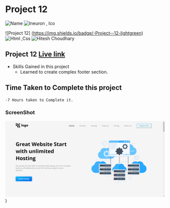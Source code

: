 # Project 12

![Name](https://img.shields.io/badge/-Ankit%20Shukla-blue)
![Ineuron , lco](https://img.shields.io/badge/Ineuron-%20lco-green)

![Project 12] (https://img.shields.io/badge/-Project--12-lightgreen)
![Html ,Css](https://img.shields.io/badge/html-%20Css-yellowgreen)
![Hitesh Choudhary](https://img.shields.io/badge/Hitesh-Choudhary-lightgrey)

## Project 12 [Live link](https://businesslandingpagee.netlify.app/)

- Skills Gained in this project 
    - Learned to create complex footer section.
    

## Time Taken to Complete this project
    -7 Hours taken to Complete it.

### ScreenShot
![Desktop](./screenshot/120.png)
)
